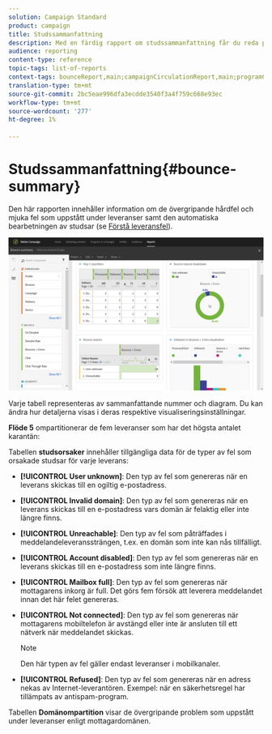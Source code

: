 ```yaml
---
solution: Campaign Standard
product: campaign
title: Studssammanfattning
description: Med en färdig rapport om studssammanfattning får du reda på status för skickade kampanjer och vilka fel de har råkat ut för.
audience: reporting
content-type: reference
topic-tags: list-of-reports
context-tags: bounceReport,main;campaignCirculationReport,main;programCirculationReport,main
translation-type: tm+mt
source-git-commit: 2bc5eae996dfa3ecdde3540f3a4f759c668e93ec
workflow-type: tm+mt
source-wordcount: '277'
ht-degree: 1%

---
```



# Studssammanfattning{#bounce-summary}

Den här rapporten innehåller information om de övergripande hårdfel och mjuka fel som uppstått under leveranser samt den automatiska bearbetningen av studsar (se [Förstå leveransfel](../../sending/using/understanding-delivery-failures.md)).

![](assets/campaign_reports_bounces.png)

Varje tabell representeras av sammanfattande nummer och diagram. Du kan ändra hur detaljerna visas i deras respektive visualiseringsinställningar.

**Flöde 5** ompartitionerar de fem leveranser som har det högsta antalet karantän:

Tabellen **studsorsaker** innehåller tillgängliga data för de typer av fel som orsakade studsar för varje leverans:

* **[!UICONTROL User unknown]**: Den typ av fel som genereras när en leverans skickas till en ogiltig e-postadress.
* **[!UICONTROL Invalid domain]**: Den typ av fel som genereras när en leverans skickas till en e-postadress vars domän är felaktig eller inte längre finns.
* **[!UICONTROL Unreachable]**: Den typ av fel som påträffades i meddelandeleveranssträngen, t.ex. en domän som inte kan nås tillfälligt.
* **[!UICONTROL Account disabled]**: Den typ av fel som genereras när en leverans skickas till en e-postadress som inte längre finns.
* **[!UICONTROL Mailbox full]**: Den typ av fel som genereras när mottagarens inkorg är full. Det görs fem försök att leverera meddelandet innan det här felet genereras.
* **[!UICONTROL Not connected]**: Den typ av fel som genereras när mottagarens mobiltelefon är avstängd eller inte är ansluten till ett nätverk när meddelandet skickas.

   >[!NOTE]
   >
   >Den här typen av fel gäller endast leveranser i mobilkanaler.

* **[!UICONTROL Refused]**: Den typ av fel som genereras när en adress nekas av Internet-leverantören. Exempel: när en säkerhetsregel har tillämpats av antispam-program.

Tabellen **Domänompartition** visar de övergripande problem som uppstått under leveranser enligt mottagardomänen.
